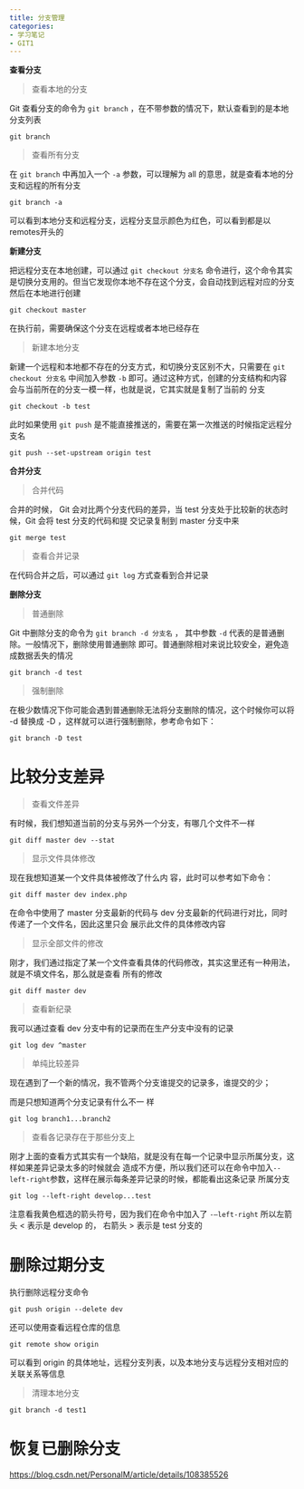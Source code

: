 ```yaml
---
title: 分支管理
categories: 
- 学习笔记
- GIT1
---
```


**查看分支**

> 查看本地的分支

Git 查看分支的命令为 `git branch` ，在不带参数的情况下，默认查看到的是本地分支列表

```
git branch
```

> 查看所有分支

在 `git branch` 中再加入一个 `-a` 参数，可以理解为 all 的意思，就是查看本地的分支和远程的所有分支

```
git branch -a
```

可以看到本地分支和远程分支，远程分支显示颜色为红色，可以看到都是以 remotes开头的

**新建分支**

把远程分支在本地创建，可以通过 `git checkout 分支名` 命令进行，这个命令其实是切换分支用的。但当它发现你本地不存在这个分支，会自动找到远程对应的分支然后在本地进行创建

```
git checkout master
```

在执行前，需要确保这个分支在远程或者本地已经存在

> 新建本地分支

新建一个远程和本地都不存在的分支方式，和切换分支区别不大，只需要在 `git checkout 分支名` 中间加入参数 `-b` 即可。通过这种方式，创建的分支结构和内容会与当前所在的分支一模一样，也就是说，它其实就是复制了当前的 分支

```
git checkout -b test
```

此时如果使用 `git push` 是不能直接推送的，需要在第一次推送的时候指定远程分支名

```
git push --set-upstream origin test
```

**合并分支**

> 合并代码

合并的时候， Git 会对比两个分支代码的差异，当 test 分支处于比较新的状态时候，Git 会将 test 分支的代码和提 交记录复制到 master 分支中来

```
git merge test
```

> 查看合并记录

在代码合并之后，可以通过 `git log` 方式查看到合并记录

**删除分支**

> 普通删除

Git 中删除分支的命令为 `git branch -d 分支名` ， 其中参数 `-d` 代表的是普通删除。一般情况下，删除使用普通删除 即可。普通删除相对来说比较安全，避免造成数据丢失的情况

```
git branch -d test
```

> 强制删除

在极少数情况下你可能会遇到普通删除无法将分支删除的情况，这个时候你可以将 -d 替换成 -D ，这样就可以进行强制删除，参考命令如下：

```
git branch -D test
```

# 比较分支差异

> 查看文件差异

有时候，我们想知道当前的分支与另外一个分支，有哪几个文件不一样

```
git diff master dev --stat
```

> 显示文件具体修改

现在我想知道某一个文件具体被修改了什么内 容，此时可以参考如下命令：

```
git diff master dev index.php
```

在命令中使用了 master 分支最新的代码与 dev 分支最新的代码进行对比，同时传递了一个文件名，因此这里只会 展示此文件的具体修改内容

> 显示全部文件的修改

刚才，我们通过指定了某一个文件查看具体的代码修改，其实这里还有一种用法，就是不填文件名，那么就是查看 所有的修改

```
git diff master dev
```

> 查看新纪录 

我可以通过查看 dev 分支中有的记录而在生产分支中没有的记录

```
git log dev ^master
```

> 单纯比较差异

现在遇到了一个新的情况，我不管两个分支谁提交的记录多，谁提交的少；

而是只想知道两个分支记录有什么不一 样

```
git log branch1...branch2
```

> 查看各记录存在于那些分支上

刚才上面的查看方式其实有一个缺陷，就是没有在每一个记录中显示所属分支，这样如果差异记录太多的时候就会 造成不方便，所以我们还可以在命令中加入` --left-right `参数，这样在展示每条差异记录的时候，都能看出这条记录 所属分支

```
git log --left-right develop...test
```

注意看我黄色框选的箭头符号，因为我们在命令中加入了 `-–left-right` 所以左箭头 < 表示是 develop 的， 右箭头 > 表示是 test 分支的

# 删除过期分支

执行删除远程分支命令

```
git push origin --delete dev
```

还可以使用查看远程仓库的信息

```
git remote show origin
```

可以看到 origin 的具体地址，远程分支列表，以及本地分支与远程分支相对应的关联关系等信息

> 清理本地分支

```
git branch -d test1
```

# 恢复已删除分支

https://blog.csdn.net/PersonalM/article/details/108385526
